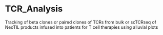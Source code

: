 # TCR_Analysis

Tracking of beta clones or paired clones of TCRs from bulk or scTCRseq of NeoTIL products infused into patients for T cell therapies using alluvial plots
